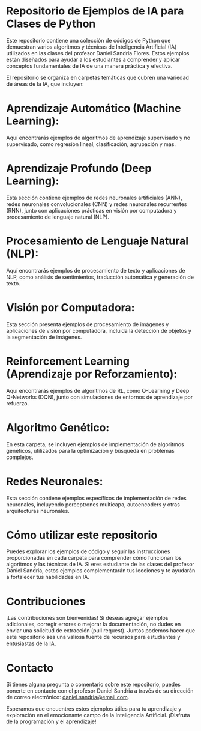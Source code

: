 # Repositorio de Ejemplos de IA para Clases de Python

Este repositorio contiene una colección de códigos de Python que demuestran varios algoritmos y técnicas de Inteligencia Artificial (IA) utilizados en las clases del profesor Daniel Sandria Flores. Estos ejemplos están diseñados para ayudar a los estudiantes a comprender y aplicar conceptos fundamentales de IA de una manera práctica y efectiva.

El repositorio se organiza en carpetas temáticas que cubren una variedad de áreas de la IA, que incluyen:

# Aprendizaje Automático (Machine Learning): 
Aquí encontrarás ejemplos de algoritmos de aprendizaje supervisado y no supervisado, como regresión lineal, clasificación, agrupación y más.

# Aprendizaje Profundo (Deep Learning): 
Esta sección contiene ejemplos de redes neuronales artificiales (ANN), redes neuronales convolucionales (CNN) y redes neuronales recurrentes (RNN), junto con aplicaciones prácticas en visión por computadora y procesamiento de lenguaje natural (NLP).

# Procesamiento de Lenguaje Natural (NLP): 
Aquí encontrarás ejemplos de procesamiento de texto y aplicaciones de NLP, como análisis de sentimientos, traducción automática y generación de texto.

# Visión por Computadora: 
Esta sección presenta ejemplos de procesamiento de imágenes y aplicaciones de visión por computadora, incluida la detección de objetos y la segmentación de imágenes.

# Reinforcement Learning (Aprendizaje por Reforzamiento): 
Aquí encontrarás ejemplos de algoritmos de RL, como Q-Learning y Deep Q-Networks (DQN), junto con simulaciones de entornos de aprendizaje por refuerzo.

# Algoritmo Genético: 
En esta carpeta, se incluyen ejemplos de implementación de algoritmos genéticos, utilizados para la optimización y búsqueda en problemas complejos.

# Redes Neuronales: 
Esta sección contiene ejemplos específicos de implementación de redes neuronales, incluyendo perceptrones multicapa, autoencoders y otras arquitecturas neuronales.

# Cómo utilizar este repositorio
Puedes explorar los ejemplos de código y seguir las instrucciones proporcionadas en cada carpeta para comprender cómo funcionan los algoritmos y las técnicas de IA. Si eres estudiante de las clases del profesor Daniel Sandria, estos ejemplos complementarán tus lecciones y te ayudarán a fortalecer tus habilidades en IA.

# Contribuciones
¡Las contribuciones son bienvenidas! Si deseas agregar ejemplos adicionales, corregir errores o mejorar la documentación, no dudes en enviar una solicitud de extracción (pull request). Juntos podemos hacer que este repositorio sea una valiosa fuente de recursos para estudiantes y entusiastas de la IA.

# Contacto
Si tienes alguna pregunta o comentario sobre este repositorio, puedes ponerte en contacto con el profesor Daniel Sandria a través de su dirección de correo electrónico: daniel.sandria@email.com.

Esperamos que encuentres estos ejemplos útiles para tu aprendizaje y exploración en el emocionante campo de la Inteligencia Artificial. ¡Disfruta de la programación y el aprendizaje!

